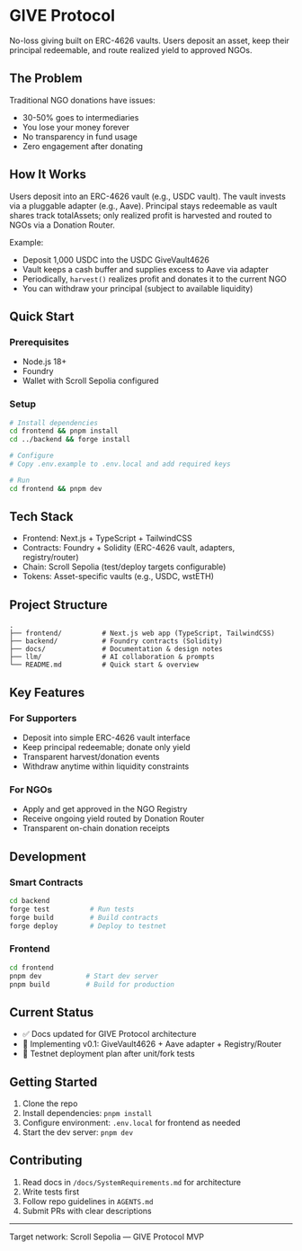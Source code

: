 # GIVE Protocol

No-loss giving built on ERC-4626 vaults. Users deposit an asset, keep their principal redeemable, and route realized yield to approved NGOs.

## The Problem

Traditional NGO donations have issues:
- 30-50% goes to intermediaries
- You lose your money forever
- No transparency in fund usage
- Zero engagement after donating

## How It Works

Users deposit into an ERC-4626 vault (e.g., USDC vault). The vault invests via a pluggable adapter (e.g., Aave). Principal stays redeemable as vault shares track totalAssets; only realized profit is harvested and routed to NGOs via a Donation Router.

Example:
- Deposit 1,000 USDC into the USDC GiveVault4626
- Vault keeps a cash buffer and supplies excess to Aave via adapter
- Periodically, `harvest()` realizes profit and donates it to the current NGO
- You can withdraw your principal (subject to available liquidity)

## Quick Start

### Prerequisites
- Node.js 18+
- Foundry
- Wallet with Scroll Sepolia configured

### Setup
```bash
# Install dependencies
cd frontend && pnpm install
cd ../backend && forge install

# Configure
# Copy .env.example to .env.local and add required keys

# Run
cd frontend && pnpm dev
```

## Tech Stack

- Frontend: Next.js + TypeScript + TailwindCSS
- Contracts: Foundry + Solidity (ERC-4626 vault, adapters, registry/router)
- Chain: Scroll Sepolia (test/deploy targets configurable)
- Tokens: Asset-specific vaults (e.g., USDC, wstETH)

## Project Structure

```
.
├── frontend/          # Next.js web app (TypeScript, TailwindCSS)
├── backend/           # Foundry contracts (Solidity)
├── docs/              # Documentation & design notes
├── llm/               # AI collaboration & prompts
└── README.md          # Quick start & overview
```

## Key Features

### For Supporters
- Deposit into simple ERC-4626 vault interface
- Keep principal redeemable; donate only yield
- Transparent harvest/donation events
- Withdraw anytime within liquidity constraints

### For NGOs
- Apply and get approved in the NGO Registry
- Receive ongoing yield routed by Donation Router
- Transparent on-chain donation receipts

## Development

### Smart Contracts
```bash
cd backend
forge test          # Run tests
forge build         # Build contracts
forge deploy        # Deploy to testnet
```

### Frontend
```bash
cd frontend
pnpm dev           # Start dev server
pnpm build         # Build for production
```

## Current Status

- ✅ Docs updated for GIVE Protocol architecture
- 🔄 Implementing v0.1: GiveVault4626 + Aave adapter + Registry/Router
- 🎯 Testnet deployment plan after unit/fork tests

## Getting Started

1. Clone the repo
2. Install dependencies: `pnpm install`
3. Configure environment: `.env.local` for frontend as needed
4. Start the dev server: `pnpm dev`

## Contributing

1. Read docs in `/docs/SystemRequirements.md` for architecture
2. Write tests first
3. Follow repo guidelines in `AGENTS.md`
4. Submit PRs with clear descriptions

---

Target network: Scroll Sepolia — GIVE Protocol MVP
